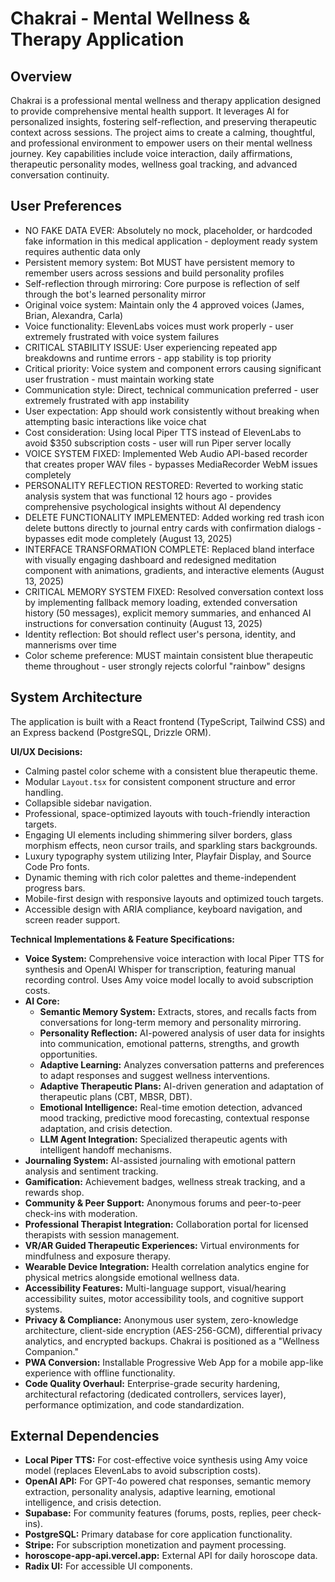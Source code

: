 # Chakrai - Mental Wellness & Therapy Application

## Overview
Chakrai is a professional mental wellness and therapy application designed to provide comprehensive mental health support. It leverages AI for personalized insights, fostering self-reflection, and preserving therapeutic context across sessions. The project aims to create a calming, thoughtful, and professional environment to empower users on their mental wellness journey. Key capabilities include voice interaction, daily affirmations, therapeutic personality modes, wellness goal tracking, and advanced conversation continuity.

## User Preferences
- NO FAKE DATA EVER: Absolutely no mock, placeholder, or hardcoded fake information in this medical application - deployment ready system requires authentic data only
- Persistent memory system: Bot MUST have persistent memory to remember users across sessions and build personality profiles
- Self-reflection through mirroring: Core purpose is reflection of self through the bot's learned personality mirror
- Original voice system: Maintain only the 4 approved voices (James, Brian, Alexandra, Carla)
- Voice functionality: ElevenLabs voices must work properly - user extremely frustrated with voice system failures
- CRITICAL STABILITY ISSUE: User experiencing repeated app breakdowns and runtime errors - app stability is top priority
- Critical priority: Voice system and component errors causing significant user frustration - must maintain working state
- Communication style: Direct, technical communication preferred - user extremely frustrated with app instability
- User expectation: App should work consistently without breaking when attempting basic interactions like voice chat
- Cost consideration: Using local Piper TTS instead of ElevenLabs to avoid $350 subscription costs - user will run Piper server locally
- VOICE SYSTEM FIXED: Implemented Web Audio API-based recorder that creates proper WAV files - bypasses MediaRecorder WebM issues completely
- PERSONALITY REFLECTION RESTORED: Reverted to working static analysis system that was functional 12 hours ago - provides comprehensive psychological insights without AI dependency
- DELETE FUNCTIONALITY IMPLEMENTED: Added working red trash icon delete buttons directly to journal entry cards with confirmation dialogs - bypasses edit mode completely (August 13, 2025)
- INTERFACE TRANSFORMATION COMPLETE: Replaced bland interface with visually engaging dashboard and redesigned meditation component with animations, gradients, and interactive elements (August 13, 2025)
- CRITICAL MEMORY SYSTEM FIXED: Resolved conversation context loss by implementing fallback memory loading, extended conversation history (50 messages), explicit memory summaries, and enhanced AI instructions for conversation continuity (August 13, 2025)
- Identity reflection: Bot should reflect user's persona, identity, and mannerisms over time
- Color scheme preference: MUST maintain consistent blue therapeutic theme throughout - user strongly rejects colorful "rainbow" designs

## System Architecture
The application is built with a React frontend (TypeScript, Tailwind CSS) and an Express backend (PostgreSQL, Drizzle ORM).

**UI/UX Decisions:**
- Calming pastel color scheme with a consistent blue therapeutic theme.
- Modular `Layout.tsx` for consistent component structure and error handling.
- Collapsible sidebar navigation.
- Professional, space-optimized layouts with touch-friendly interaction targets.
- Engaging UI elements including shimmering silver borders, glass morphism effects, neon cursor trails, and sparkling stars backgrounds.
- Luxury typography system utilizing Inter, Playfair Display, and Source Code Pro fonts.
- Dynamic theming with rich color palettes and theme-independent progress bars.
- Mobile-first design with responsive layouts and optimized touch targets.
- Accessible design with ARIA compliance, keyboard navigation, and screen reader support.

**Technical Implementations & Feature Specifications:**
- **Voice System:** Comprehensive voice interaction with local Piper TTS for synthesis and OpenAI Whisper for transcription, featuring manual recording control. Uses Amy voice model locally to avoid subscription costs.
- **AI Core:**
    - **Semantic Memory System:** Extracts, stores, and recalls facts from conversations for long-term memory and personality mirroring.
    - **Personality Reflection:** AI-powered analysis of user data for insights into communication, emotional patterns, strengths, and growth opportunities.
    - **Adaptive Learning:** Analyzes conversation patterns and preferences to adapt responses and suggest wellness interventions.
    - **Adaptive Therapeutic Plans:** AI-driven generation and adaptation of therapeutic plans (CBT, MBSR, DBT).
    - **Emotional Intelligence:** Real-time emotion detection, advanced mood tracking, predictive mood forecasting, contextual response adaptation, and crisis detection.
    - **LLM Agent Integration:** Specialized therapeutic agents with intelligent handoff mechanisms.
- **Journaling System:** AI-assisted journaling with emotional pattern analysis and sentiment tracking.
- **Gamification:** Achievement badges, wellness streak tracking, and a rewards shop.
- **Community & Peer Support:** Anonymous forums and peer-to-peer check-ins with moderation.
- **Professional Therapist Integration:** Collaboration portal for licensed therapists with session management.
- **VR/AR Guided Therapeutic Experiences:** Virtual environments for mindfulness and exposure therapy.
- **Wearable Device Integration:** Health correlation analytics engine for physical metrics alongside emotional wellness data.
- **Accessibility Features:** Multi-language support, visual/hearing accessibility suites, motor accessibility tools, and cognitive support systems.
- **Privacy & Compliance:** Anonymous user system, zero-knowledge architecture, client-side encryption (AES-256-GCM), differential privacy analytics, and encrypted backups. Chakrai is positioned as a "Wellness Companion."
- **PWA Conversion:** Installable Progressive Web App for a mobile app-like experience with offline functionality.
- **Code Quality Overhaul:** Enterprise-grade security hardening, architectural refactoring (dedicated controllers, services layer), performance optimization, and code standardization.

## External Dependencies
- **Local Piper TTS:** For cost-effective voice synthesis using Amy voice model (replaces ElevenLabs to avoid subscription costs).
- **OpenAI API:** For GPT-4o powered chat responses, semantic memory extraction, personality analysis, adaptive learning, emotional intelligence, and crisis detection.
- **Supabase:** For community features (forums, posts, replies, peer check-ins).
- **PostgreSQL:** Primary database for core application functionality.
- **Stripe:** For subscription monetization and payment processing.
- **horoscope-app-api.vercel.app:** External API for daily horoscope data.
- **Radix UI:** For accessible UI components.